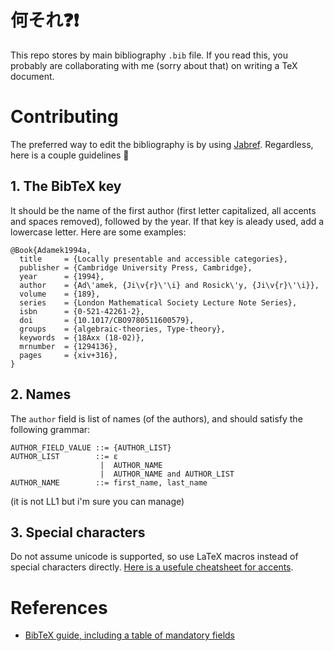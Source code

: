 # **何それ**:question::exclamation:

This repo stores by main bibliography `.bib` file. If you read this, you probably are collaborating with me (sorry about that) on writing a TeX document.

# Contributing 

The preferred way to edit the bibliography is by using [Jabref](http://www.jabref.org/). Regardless, here is a couple guidelines :pray:

## 1. The BibTeX key

It should be the name of the first author (first letter capitalized, all accents and spaces removed), followed by the year. If that key is aleady used, add a lowercase letter. Here are some examples:
```
@Book{Adamek1994a,
  title     = {Locally presentable and accessible categories},
  publisher = {Cambridge University Press, Cambridge},
  year      = {1994},
  author    = {Ad\'amek, {Ji\v{r}\'\i} and Rosick\'y, {Ji\v{r}\'\i}},
  volume    = {189},
  series    = {London Mathematical Society Lecture Note Series},
  isbn      = {0-521-42261-2},
  doi       = {10.1017/CBO9780511600579},
  groups    = {algebraic-theories, Type-theory},
  keywords  = {18Axx (18-02)},
  mrnumber  = {1294136},
  pages     = {xiv+316},
}
```

## 2. Names

The `author` field is list of names (of the authors), and should satisfy the following grammar:
```
AUTHOR_FIELD_VALUE ::= {AUTHOR_LIST}
AUTHOR_LIST        ::= ε
                    |  AUTHOR_NAME
                    |  AUTHOR_NAME and AUTHOR_LIST
AUTHOR_NAME        ::= first_name, last_name
```
(it is not LL1 but i'm sure you can manage)

## 3. Special characters

Do not assume unicode is supported, so use LaTeX macros instead of special characters directly. [Here is a usefule cheatsheet for accents](https://en.wikibooks.org/wiki/LaTeX/Special_Characters#Escaped_codes).

# References

* [BibTeX guide, including a table of mandatory fields](https://en.wikibooks.org/wiki/LaTeX/Bibliography_Management#BibTeX)